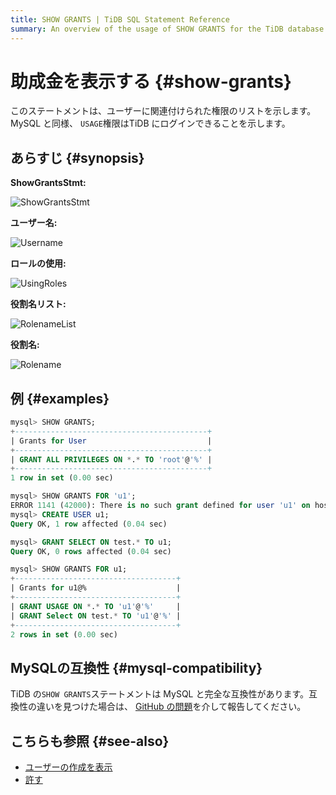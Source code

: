 ```yaml
---
title: SHOW GRANTS | TiDB SQL Statement Reference
summary: An overview of the usage of SHOW GRANTS for the TiDB database.
---
```


# 助成金を表示する {#show-grants}

このステートメントは、ユーザーに関連付けられた権限のリストを示します。 MySQL と同様、 `USAGE`権限はTiDB にログインできることを示します。

## あらすじ {#synopsis}

**ShowGrantsStmt:**

![ShowGrantsStmt](/media/sqlgram/ShowGrantsStmt.png)

**ユーザー名:**

![Username](/media/sqlgram/Username.png)

**ロールの使用:**

![UsingRoles](/media/sqlgram/UsingRoles.png)

**役割名リスト:**

![RolenameList](/media/sqlgram/RolenameList.png)

**役割名:**

![Rolename](/media/sqlgram/Rolename.png)

## 例 {#examples}

```sql
mysql> SHOW GRANTS;
+-------------------------------------------+
| Grants for User                           |
+-------------------------------------------+
| GRANT ALL PRIVILEGES ON *.* TO 'root'@'%' |
+-------------------------------------------+
1 row in set (0.00 sec)

mysql> SHOW GRANTS FOR 'u1';
ERROR 1141 (42000): There is no such grant defined for user 'u1' on host '%'
mysql> CREATE USER u1;
Query OK, 1 row affected (0.04 sec)

mysql> GRANT SELECT ON test.* TO u1;
Query OK, 0 rows affected (0.04 sec)

mysql> SHOW GRANTS FOR u1;
+------------------------------------+
| Grants for u1@%                    |
+------------------------------------+
| GRANT USAGE ON *.* TO 'u1'@'%'     |
| GRANT Select ON test.* TO 'u1'@'%' |
+------------------------------------+
2 rows in set (0.00 sec)
```

## MySQLの互換性 {#mysql-compatibility}

TiDB の`SHOW GRANTS`ステートメントは MySQL と完全な互換性があります。互換性の違いを見つけた場合は、 [GitHub の問題](https://github.com/pingcap/tidb/issues/new/choose)を介して報告してください。

## こちらも参照 {#see-also}

-   [ユーザーの作成を表示](/sql-statements/sql-statement-show-create-user.md)
-   [許す](/sql-statements/sql-statement-grant-privileges.md)
